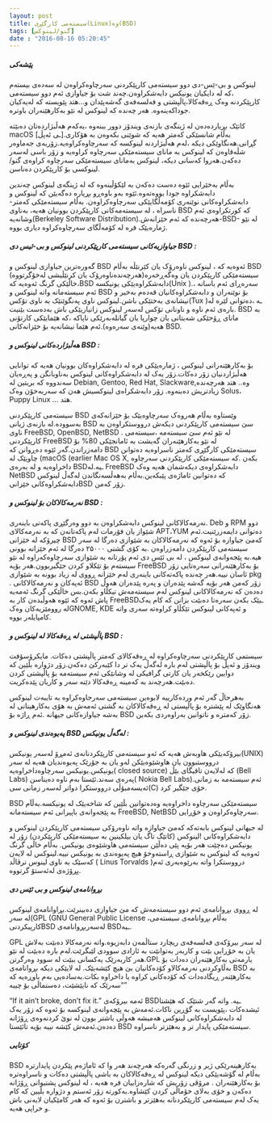 ```yaml
---
layout: post
title: سیستەمی کارگێڕی(Linux)وە(BSD)
tags: [گنو/لینوکس]
date : "2016-08-16 05:20:45"
---
```


##### پێشەکی

لینوکس و بی-ێس-دی دوو سیستەمی کارپێکردنی سەرچاوەکراوەن لە سەدەی بیستەم ،کە لە دایکیان یونیکس دابەشکراوەن.چەند شت بۆ جیاوازی ئەم دوو سیستەمی کارپێکردنە وەک ڕەقەکالا،پاڵپشتی و فەلسەفەی گەشەپێدان و…هتد پێویستە کە لەیەکیان جوداکەینەوە. هەر چەندە کە لینوکس لە نێو بەکارهێنەران باوترە.

کاتێک بڕیاردەدەن لە ژینگەی بازنەی ویندۆز دوور ببنەوە ،یەکەم هەڵبژاردەتان دەبێتە macOS [ـی ئەپڵ].بەڵام شانسێکی کەمتر هەیە کە شوێنی بکەوەن بە هۆکاری گڕانی.هەنگاوێکی دیکە ،لەم هەڵبژاردنە لینوکسە کە سەرچاوەکراوەیە.زۆربەی جەماوەر شڵەقاوەن کە لینوکس بە مانای سیستەمێکی سەرچاوە کراوەیە و زۆر باسی لەسەر دەکەن.هەروا کەسانی دیکە، لینوکس بەمانای سیستەمێکی سەرچاوە کراوەی گنو/لینوکسی بۆ کارپێکردن دەناسن.

بەڵام بەخێرایی ئێوە دەست دەکەن بە لێکۆڵینەوە کە لە ژینگەی لینوکس چەندین دابەشکراوە جودا بووەتەوە.ئێوە بەو باوەڕو بڕیارە دەگەیێن کە لینوکس و دابەشکراوەکانی نوێنەری کۆمەڵگایێکی سەرچاوەکراوەن. بەڵام سیستەمێکی کەمتر-ناسراە ، لە سیستەمەکانی کارپێکردن بوونیان هەیە، بەناوی BSD کە کورتکراوەی ئەم وشانەیە(Berkeley Software Distribution).هەرچەندە کە ئەم خێزانەش-BSD- لە نێو ژمارەیێک فرە لە کۆمەڵگای سەرچاوەکراوە دیاری بووە.

##### **جیاوازیەکانی سیستەمی کارپێکردنی لینوکس و بی-ئیس دی BSD :**

گەورەترین جیاوازی لینوکس و BSD ئەوەیە کە ، لینوکس ناوەرۆک یان کێرنێڵە بەڵام BSD سیستەمێکی کارپێکردن یان وەگەڕخەرە(هەرچەندەناوەرۆک یان کرنێڵیشی لەخۆگرتووە) ،خاڵێکی گرنگ ئەوەیە کەBSD دابەشکراوەیێکی یونیکسە(Unix ).سەرەڕای ئەم باسانە ، ئەم سیستەمانە واتە لینوکس و BSD بۆ نوێنەران و دابەشکراوەکانیان قەدەم بەخیر و نیشانەی بەختێکی باشن.لینوکس ناوی پەنگوێنێک بە ناوی تۆکس(Tux )ـە ،دەتوانی لێرە لە بارەی ئەم ناوە و ناونانی تۆکس لەسەر لینوکس زانیاریێکی باش بەدەست بێنیت. BSD بە مانای ڕۆحێکی شەیتانی یان چوارپا یان گیانلەبەرێکی ناپاکە ،کە هێمایێکی کارتۆنی هەیە(وێنەی سەرەوە).ئەم هێما نیشانەیە بۆ خێزانەکانی BSD.

##### **هەڵبژاردەکانی لینوکس و BSD :**

بۆ بەکارهێنەرانی لینوکس ، ژمارەیێکی فرە لە دابەشکراوەکان بوونیان هەیە کە توانایی هەڵبژاردنیان زۆر دەکات.زۆر یەک لە دابەشکراوەکانی لینوکس بەناوبانگن و پەڕەیان سەندووە کە بریتین لە Debian, Gentoo, Red Hat, Slackware,وە.. هتد هەرچەندە زیادتریش دەبنەوە. زۆر دابەشکراەی لینوکسیش هەن کە سەربەخۆن وەک Solus، Puppy Linux … هتد.

سیستەمی کارپێکردنی BSD وێستاوە بەڵام هەروەک سەرچاوەیێک بۆ خێزانەکەی بەسوودە.لە بازنەی ژیانی BSD سێ سیستەمی کارپێکردنی دیکەش درووستکراوەن بە ناوی FreeBSD, OpenBSD, NetBSD . لە نێو ئەم سێ سیستەمە ،سیستەمی کارپێکردنی FreeBSD لە نێو بەکارهێنەران گەیشت بە ئامانجێکی 80% بۆ دامەزراندن.گەر ئێوە دەڕوانن کە BSD سیستەمێکی کارگێڕی کەمتر ناسراوەیە دەتوانن چاویێک لە (macOS (earlier Mac OS X, بکەن .کە سیستەمێکی کارپێکردنی سەرچاوە داخراوەیە و لە بەرەی BSDـیە.لە FreeBSD دابەشکراوەی دیکەشمان هەیە وەک NetBSD کە دەتوانین ئاماژەی پێبکەین.بەڵام بەهەڵسەنگاندن لەگەڵ لینوکس دابەشکراوەکانی خێزانیBSD زۆر کەمن.

##### **نەرمەکالاکان بۆ لینوکس و BSD :**

نەرمەکالاکانی لینوکس دابەشکراوەن بە دوو وەرگێڕی پاکەتی باینەری. Deb و RPM دوو شێواز یان فۆرمات لەم پاکەتانەن کە بە نەرمەکالای APT،YUM دەتوانی دایمەزرێنیت.ئەم چیرۆکە لە خێزانی BSD کەمێ جیاوازە بۆ ئەوە کە نەرمەکالاکان بە شێوازی دەرگا لە سەر سیستەمی کارپێکردن دامەزراوەن .بە کۆی گشتی ۲۵۰۰۰ دەرگا لە ئەم خێزانە بوونی هیە.بە پێجەوانەی لینوکس ، لە بی ئێس دی ئەم پۆرتانە بە شێوازی سەرچاوەکەراوە لە نێو سیستەم بۆ تێکلاو کردن جێگیربوون.هەر بۆیە FreeBSD بۆ بەکارهێنەرانی سەرەتایی زۆر ئاسان نییە.هەر چەندە پاکەتەکانی باینەری لەم خێزانە ڕووی لە زیاد بوونە بە شێوازی pkg . ئەپەکان و نەرمەکالاکانی BSD زۆر کەمن هەر بۆیە گەشە پێدەران و پەرە پێدەران هەوڵ دەدەن کە نەرمەکالاکانی لینوکس لەم سیستەمەش تیکڵاو بکەن.بس خاڵێکی گرنگ ئەمەیە پاش ئەوە کە ئێوە هەوڵبدەن کار بە FreeBSDـیێک بکەن سەرەتا دەبێت بزانن کە کام یەک لە روومێزیەکان وەکGNOME, KDE و ئەپەکانی لینوکس تێکڵاو کراوەتە سەری واتە کامپایلەر بووە.

##### **پاڵپشتی لە ڕەقەکالا لە لینوکس و BSD :**

سیستمی کارپێکردنی سەرچاوەکراوە لە ڕەقەکالای کەمتر پاڵپشتی دەکات. مایکرۆسۆفت ویندۆز و ئەپڵ بۆ پاڵپشتی لەم بارە لەگەڵ یەک تر دا کێبەرکێ دەکەن.زۆر دژوارە بڵێین کە دوایین رێکخەر یان کارتی گرافیکی لە وشانێکی ئەم سیستەمە بۆ پاڵپشتی کردن دەبێت.هەرچەند بە کەمینە ڕەقەکالا دێنە سەر و کاریان پێدەکریت.

بەهرحاڵ گەر ئەم وردەکارییە لابوەین سیستەمی سەرجاوەکراوە بە تایبەت لینوکس هەنگاوێک لە پێشترە بۆ پاڵپستی لە ڕەقەکالاکان بە گشتی ئەمەش بە هۆی بەکارهینانی لە بەشە جیاوازەکانی جیهانە .ئەم ڕاژە بۆ BSD زۆر کەمترە و ناتوانین بەراوەردی بکەین.

##### **پەیوەندی لینوکس و BSD لەگەڵ یونیکس :**

بیرۆکەیێکی هاوبەش هەیە کە ئەو سیستەمی کارپێکردنانەی ئەمڕۆ لەسەر یونیکس(UNIX) درووستبوون یان هاوشێوەیێکن لەو یان بە جۆرێک پەیوەندیان هەیە لە سەر یونیکس.یونیکس سەرچاوەداخراوەیە( closed source) کە لەلایەن تاقیگای بێڵ (Bell Labs) پەرەی سەند.ئێستا بەم ناوە دەیناسن( Nokia Bell Labs).ئەم سیستەمە بە زمانی ئەیسەمبۆڵی درووستکرا دواتر لەسەر زمانی سی(C) خۆی جێگیر کرد.

BSD سیستەمێکی سەرچاوە داخراوەیە وەدەتوانین بڵێین کە شاخەیێک لە یونیکسە.بەڵآم بە پێجەوانەی باپیرانی ئەم سیستەمانە FreeBSD, NetBSD سەرچاوەکراوەن و خۆڕایی.

لە جیهانی لینوکس بابەتەکە کەمێ جیاوازە واتە ناوەرۆکی سیستەمی کارپێکردن لینوکس و دابەشکراوەکانی !لینوکس (کاتێگ تاگ یان بیلکینین بە سیستەمێکی کارپێکردن) زۆر لە یونیکس دەچێت هەر بۆیە پێی دەڵێن سیستەمی هاوشێوەی یونیکس. بەڵام خاڵی گرنگ ئەوەیە کە لینوکس بە شێوازی ڕاستەوخۆ هیچ پەیوەندی بە یونیکس نییە.لینوکس لە لایەن کەسێک بە ناوی لینوس ترڤاڵد ( Linus Torvalds )درووستکرا واتە بەرێوەبەری ئەم پڕۆژەی لەئەستۆ گرتووە.

##### **بڕوانامەی لینوکس و بی ئێس دی**

لە ڕووی بڕوانامەی ئەم دوو سیستەمەش کە مێ جیاوازی دەبینرێت.بڕاوانامەی لینوکس لە سەر(GPL (GNU General Public License ،بەڵام بڕوانامەی سیستەمی کارپیکردنیBSD لەسەربڕوانامەی BSDـیە.

GPL لە سەر بیرۆکەی فەلسەفەی ریچارد ستاڵمەن دابەزیوە.واتە نەرمەکالا دەبێت بەلاش یان بە خۆڕایی بێت و کاربەر بەتوانێت بە ئازادی سوودی لێبگرێت.لەم بارە دەبێت لە نێو هەر کاربەرێک یەکسانی ببێت لە سوود وەرگرتن.GPL یارمەتی بەکارهێنەران دەدات بۆ بەڵاوکردنی نەرمەکالاو کۆدەکانیان بێ هیچ کێشەیێک. لە لایێکی دیکە بڕوانامەی BSD بە بەکارهێنەر ڕیگادەدات کە کۆدەکانی کراوە یا داخراوە بکات.بەسادەیی بەم باوڕەیە کە “سەرێک کە نایێشێت، دەستماڵی بۆ چییە”

“If it ain’t broke, don’t fix it.” ئەمە بیرۆکەی BSDـیە. واتە گەر شتێک کە هێشتا ئیشدەکات ،پێویست بە گۆڕین ناکات.ئەمەش بە پێچەوانەی لینوکسە بۆ ئەوە کە زۆر یەک لە دابەشکراوەکانی لینوکس هەمیشە هەوڵی باشتر بوون لە نوێ کردنەوەی ڕۆژانە دەدەن.ئەمەش کێشە نییە بۆیە تائێستا BSD سیستەمێکی پایدار تر و بەهێزتر ناسراوە.

##### **کۆتایی**

BSD بەکارهینەرێکی ژیر و زرنگی گەرەکە هەرچەند هەر وا کە ئاماژەم پێکردن پایدارترە بەڵام لە گۆشەیێکی دیکە لینوکس لە ڕەقەکالاکان بە باشی پاڵپشتی دەکات و ناسراوەترە بۆ بەکارهێنەران . مرۆڤی زۆریش کە شارەزاییان فرە هەیە ، لە لینوکس پشتیوانی ڕۆژانە دەکەن و خۆی بەلای خۆماڵی کردن کێشاوە.بەکورتە زۆر ئەستم و دژوارە بڵیین کە کام یەک لەم سیستەمی کارپێکردنانە بەهێزتر و باشترن بۆ ئەوە کە هەر کامێکیان لایەنی باش و خراپی هەیە.
